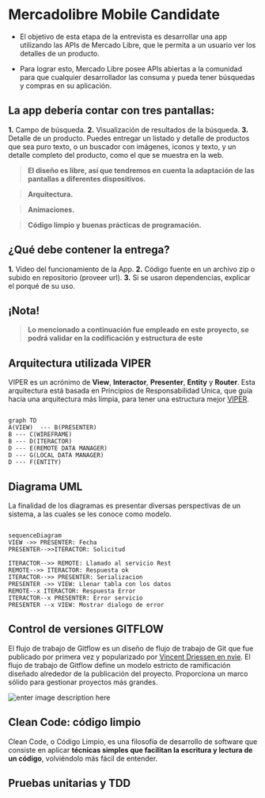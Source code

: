 # Mercadolibre Mobile Candidate 

- El objetivo de esta etapa de la entrevista es desarrollar una app utilizando las APIs de Mercado
Libre, que le permita a un usuario ver los detalles de un producto.

- Para lograr esto, Mercado Libre posee APIs abiertas a la comunidad para que cualquier
  desarrollador las consuma y pueda tener búsquedas y compras en su aplicación.
  
  

## La app debería contar con tres pantallas:

**1.** Campo de búsqueda.
**2.** Visualización de resultados de la búsqueda.
**3.** Detalle de un producto.
Puedes entregar un listado y detalle de productos que sea puro texto, o un buscador con
imágenes, iconos y texto, y un detalle completo del producto, como el que se muestra en la
web.

> **El diseño es libre, así que tendremos en cuenta la adaptación de las pantallas a diferentes dispositivos.**

> **Arquitectura.**

> **Animaciones.**

> **Código limpio y buenas prácticas de programación.**

## ¿Qué debe contener la entrega?

**1.** Video del funcionamiento de la App.
**2.** Código fuente en un archivo zip o subido en repositorio (proveer url).
**3.** Si se usaron dependencias, explicar el porqué de su uso.

## ¡Nota!

>**Lo mencionado a continuación fue empleado en este proyecto, se podrá validar en la codificación y estructura de este**

## Arquitectura utilizada VIPER

VIPER es un acrónimo de **View**, **Interactor**, **Presenter**, **Entity** y **Router**. Esta arquitectura está basada en Principios de Responsabilidad Unica, que guía hacia una arquitectura más limpia, para tener una estructura mejor [VIPER]([https://apiumhub.com/es/tech-blog-barcelona/arquitectura-viper/](https://apiumhub.com/es/tech-blog-barcelona/arquitectura-viper/)). 

```mermaid

graph TD
A(VIEW)  --- B(PRESENTER)
B --- C(WIREFRAME)
B --- D(ITERACTOR)
D --- E(REMOTE DATA MANAGER)
D --- G(LOCAL DATA MANAGER)
D --- F(ENTITY)
```

## Diagrama  UML 

La finalidad de los diagramas es presentar diversas perspectivas de un sistema, a las cuales se les conoce como modelo.

```mermaid

sequenceDiagram
VIEW ->> PRESENTER: Fecha
PRESENTER-->>ITERACTOR: Solicitud

ITERACTOR-->> REMOTE: Llamado al servicio Rest
REMOTE-->> ITERACTOR: Respuesta ok
ITERACTOR-->> PRESENTER: Serializacion
PRESENTER ->> VIEW: Llenar tabla con los datos
REMOTE--x ITERACTOR: Respuesta Error
ITERACTOR--x PRESENTER: Error servicio
PRESENTER --x VIEW: Mostrar dialogo de error
```

## Control de versiones GITFLOW 

El flujo de trabajo de Gitflow es un diseño de flujo de trabajo de Git que fue publicado por primera vez y popularizado por [Vincent Driessen en nvie](http://nvie.com/posts/a-successful-git-branching-model/). El flujo de trabajo de Gitflow define un modelo estricto de ramificación diseñado alrededor de la publicación del proyecto. Proporciona un marco sólido para gestionar proyectos más grandes.

![enter image description here](https://3.bp.blogspot.com/-_tuoCwk7YWw/WkHM4Dep2ZI/AAAAAAAACA4/dxbaMtFhHrUjL1vIkL-Ujlq5VFTpYYAqACLcBGAs/s1600/04%2B%25281%2529.png)


## Clean Code: código limpio

Clean Code, o Código Limpio, es una filosofía de desarrollo de software que consiste en aplicar **técnicas simples que facilitan la escritura y lectura de un código**, volviéndolo más fácil de entender.





## Pruebas unitarias y TDD 


